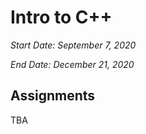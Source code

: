 # Intro to C++

*Start Date: September 7, 2020*

*End Date: December 21, 2020*

## Assignments 
TBA
